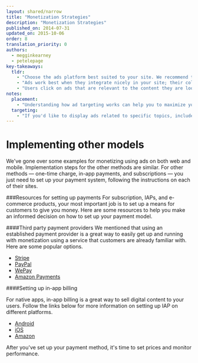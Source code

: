 ```yaml
---
layout: shared/narrow
title: "Monetization Strategies"
description: "Monetization Strategies"
published_on: 2014-07-31
updated_on: 2015-10-06
order: 8
translation_priority: 0
authors:
  - megginkearney
  - petelepage
key-takeaways:
  tldr: 
    - "Choose the ads platform best suited to your site. We recommend the <a href='http://www.google.com/adsense/start/'>AdSense</a> platform for most sites, and the <a href='http://www.google.com/doubleclick/publishers/'>DoubleClick platform</a> for sites with their own advertising teams."
    - "Ads work best when they integrate nicely in your site; their color, content, size, and location enhance user experience. "
    - "Users click on ads that are relevant to the content they are looking for; understand how ads targeting works so that you can maximize your revenue."
notes:
  placement:
    - "Understanding how ad targeting works can help you to maximize your revenue."
  targeting:
    - "If you'd like to display ads related to specific topics, include complete sentences and paragraphs about these topics."
---
```


# Implementing other models

We've gone over some examples for monetizing using ads on both web and mobile. Implementation steps for the other methods are similar. For other methods &mdash; one-time charge, in-app payments, and subscriptions &mdash; you just need to set up your payment system, following the instructions on each of their sites. 

###Resources for setting up payments
For subscription, IAPs, and e-commerce products, your most important job is to set up a means for customers to give you money. Here are some resources to help you make an informed decision on how to set up your payment model.

####Third party payment providers
We mentioned that using an established payment provider is a great way to easily get up and running with monetization using a service that customers are already familiar with. Here are some popular options.

 - [Stripe](https://stripe.com/)
 - [PayPal](https://www.paypal.com/home)
 - [WePay](https://www.wepay.com/)
 - [Amazon Payments](https://payments.amazon.com/home)

####Setting up in-app billing

For native apps, in-app billing is a great way to sell digital content to your users. Follow the links below for more information on setting up IAP on different platforms.

 - [Android](https://developer.android.com/google/play/billing/index.html)
 - [iOS](https://developer.apple.com/in-app-purchase/)
 - [Amazon](https://developer.amazon.com/appsandservices/apis/earn/in-app-purchasing)

After you've set up your payment method, it's time to set prices and monitor performance. 

